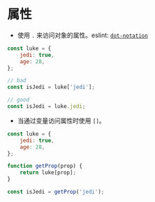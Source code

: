 # 属性

- 使用 `.` 来访问对象的属性。eslint: [`dot-notation`](http://eslint.cn/docs/rules/dot-notation)

```javascript
const luke = {
    jedi: true,
    age: 28,
};

// bad
const isJedi = luke['jedi'];

// good
const isJedi = luke.jedi;
```

- 当通过变量访问属性时使用 `[]`。

```javascript
const luke = {
    jedi: true,
    age: 28,
};

function getProp(prop) {
    return luke[prop];
}

const isJedi = getProp('jedi');
```
